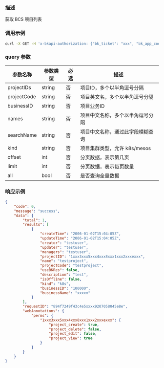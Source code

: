 ### 描述

获取 BCS 项目列表

### 调用示例
```sh
curl -X GET -H 'x-bkapi-authorization: {"bk_ticket": "xxx", "bk_app_code": "xxx", "bk_app_secret": "***"}' --insecure https://bcs-api-gateway.apigw.com/prod/bcsproject/v1/projects
```

### query 参数
| 参数名称      | 参数类型       | 必选   | 描述             |
| ------------ | ------------ | ------ | ---------------- |
| projectIDs   | string       | 否     | 项目ID，多个以半角逗号分隔    |
| projectCode  | string       | 否     | 项目英文名，多个以半角逗号分隔 |
| businessID   | string       | 否     | 项目业务ID |
| names        | string       | 否     | 项目中文名称，多个以半角逗号分隔 |
| searchName   | string       | 否     | 项目中文名称，通过此字段模糊查询 |
| kind         | string       | 否     | 项目集群类型，允许 k8s/mesos |
| offset       | int          | 否     | 分页数据，表示第几页          |
| limit        | int          | 否     | 分页数据，表示每页数量        |
| all          | bool         | 否     | 是否查询全量数据             |

### 响应示例
```json
{
    "code": 0,
    "message": "success",
    "data": {
        "total": 1,
        "results": [
            {
                "createTime": "2006-01-02T15:04:05Z",
                "updateTime": "2006-01-02T15:04:05Z",
                "creator": "testuser",
                "updater": "testuser",
                "managers": "testuser",
                "projectID": "1xxx3xxx5xxx4xxx8xxx1xxx2xxxexxx",
                "name": "testproject",
                "projectCode": "testproject",
                "useBKRes": false,
                "description": "test",
                "isOffline": false,
                "kind": "k8s",
                "businessID": "100000",
                "businessName": "xxxxx"
            }
        ],
        "requestID": "894f7249f43c4e5xxxx9207058045e8e",
        "webAnnotations": {
            "perms": {
                "1xxx3xxx5xxx4xxx8xxx1xxx2xxxexxx": {
                    "project_create": true,
                    "project_delete": false,
                    "project_edit": false,
                    "project_view": true
                }
            }
        }
    }
}
```